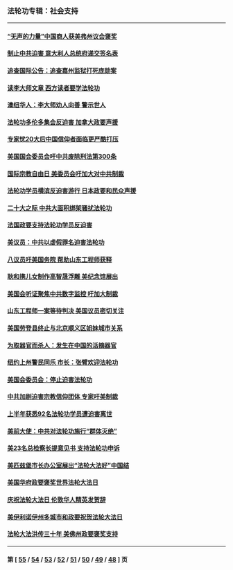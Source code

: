 ### 法轮功专辑：社会支持
---
#### [“无声的力量”中国商人获美弗州议会褒奖](../../pages/nf4386/n13941208.md?04080430) 
#### [制止中共迫害 意大利人总统府递交签名表](../../pages/nf4386/n13933726.md?04080430) 
#### [追查国际公告：追查嘉州监狱打死庞勋案](../../pages/nf4386/n13933461.md?04080430) 
#### [读李大师文章 西方读者要学法轮功](../../pages/nf4386/n13925142.md?04080430) 
#### [澳纽华人：李大师劝人向善 警示世人](../../pages/nf4386/n13924146.md?04080430) 
#### [法轮功多伦多集会反迫害 加拿大政要声援](../../pages/nf4386/n13881303.md?04080430) 
#### [专家忧20大后中国信仰者面临更严酷打压](../../pages/nf4386/n13874993.md?04080430) 
#### [美国国会委员会吁中共废除刑法第300条](../../pages/nf4386/n13868121.md?04080430) 
#### [国际宗教自由日 美委员会吁加大对中共制裁](../../pages/nf4386/n13855021.md?04080430) 
#### [法轮功学员横滨反迫害游行 日本政要和民众声援](../../pages/nf4386/n13847132.md?04080430) 
#### [二十大之际 中共大面积绑架骚扰法轮功](../../pages/nf4386/n13846381.md?04080430) 
#### [法国政要支持法轮功学员反迫害](../../pages/nf4386/n13841970.md?04080430) 
#### [美议员：中共以虚假罪名迫害法轮功](../../pages/nf4386/n13841083.md?04080430) 
#### [八议员吁美国务院 帮助山东工程师获释](../../pages/nf4386/n13836379.md?04080430) 
#### [耿和携儿女制作高智晟浮雕 美纪念馆展出](../../pages/nf4386/n13829624.md?04080430) 
#### [美国会听证聚焦中共数字监控 吁加大制裁](../../pages/nf4386/n13825083.md?04080430) 
#### [山东工程师一案等待判决 美国议员密切关注](../../pages/nf4386/n13815065.md?04080430) 
#### [美国劳登县终止与北京顺义区姐妹城市关系](../../pages/nf4386/n13811030.md?04080430) 
#### [为取器官而杀人：发生在中国的活摘器官](../../pages/nf4386/n13794731.md?04080430) 
#### [纽约上州警民同乐 市长：张臂欢迎法轮功](../../pages/nf4386/n13794375.md?04080430) 
#### [美国会委员会：停止迫害法轮功](../../pages/nf4386/n13788164.md?04080430) 
#### [中共加剧迫害宗教信仰团体 专家吁美制裁](../../pages/nf4386/n13780252.md?04080430) 
#### [上半年获悉92名法轮功学员遭迫害离世](../../pages/nf4386/n13772701.md?04080430) 
#### [美前大使：中共对法轮功施行“群体灭绝”](../../pages/nf4386/n13771705.md?04080430) 
#### [美23名总检察长提意见书 支持法轮功申诉](../../pages/nf4386/n13766596.md?04080430) 
#### [美匹兹堡市长办公室展出“法轮大法好”中国结](../../pages/nf4386/n13749721.md?04080430) 
#### [美国华府政要褒奖世界法轮大法日](../../pages/nf4386/n13743770.md?04080430) 
#### [庆祝法轮大法日 伦敦华人精英发贺辞](../../pages/nf4386/n13741593.md?04080430) 
#### [美伊利诺伊州多城市和政要祝贺法轮大法日](../../pages/nf4386/n13737149.md?04080430) 
#### [法轮大法洪传三十年 美佛州政要褒奖支持](../../pages/nf4386/n13737103.md?04080430) 

---
#### 第 [ [55](./55.md?04080430) / [54](./54.md?04080430) / [53](./53.md?04080430) / [52](./52.md?04080430) / [51](./51.md?04080430) / [50](./50.md?04080430) / [49](./49.md?04080430) / [48](./48.md?04080430) ] 页
